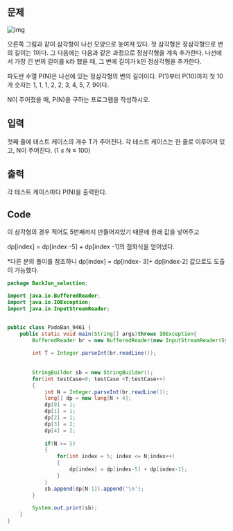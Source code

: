 ## 문제

![img](https://www.acmicpc.net/upload/images/pandovan.png)

오른쪽 그림과 같이 삼각형이 나선 모양으로 놓여져 있다. 첫 삼각형은 정삼각형으로 변의 길이는 1이다. 그 다음에는 다음과 같은 과정으로 정삼각형을 계속 추가한다. 나선에서 가장 긴 변의 길이를 k라 했을 때, 그 변에 길이가 k인 정삼각형을 추가한다.

파도반 수열 P(N)은 나선에 있는 정삼각형의 변의 길이이다. P(1)부터 P(10)까지 첫 10개 숫자는 1, 1, 1, 2, 2, 3, 4, 5, 7, 9이다.

N이 주어졌을 때, P(N)을 구하는 프로그램을 작성하시오.

## 입력

첫째 줄에 테스트 케이스의 개수 T가 주어진다. 각 테스트 케이스는 한 줄로 이루어져 있고, N이 주어진다. (1 ≤ N ≤ 100)

## 출력

각 테스트 케이스마다 P(N)을 출력한다.



## Code

이 삼각형의 경우 적어도 5번째까지 만들어져있기 때문에 원래 값을 넣어주고

dp[index] = dp[index -5] + dp[index -1]의 점화식을 얻어냈다.





*다른 분의 풀이를 참조하니 dp[index] = dp[index- 3]+ dp[index-2] 값으로도 도출이 가능했다.

```java
package BackJun_selection;

import java.io.BufferedReader;
import java.io.IOException;
import java.io.InputStreamReader;


public class PadoBan_9461 {
	public static void main(String[] args)throws IOException{
		BufferedReader br = new BufferedReader(new InputStreamReader(System.in));
		
		int T = Integer.parseInt(br.readLine());
		
		
		StringBuilder sb = new StringBuilder();
		for(int testCase=0; testCase <T;testCase++)
		{
			int N = Integer.parseInt(br.readLine());
			long[] dp = new long[N + 4];
			dp[0] = 1;
			dp[1] = 1;
			dp[2] = 1;
			dp[3] = 2;
			dp[4] = 2;
			
			if(N >= 5)
			{
				for(int index = 5; index <= N;index++)
				{
					dp[index] = dp[index-5] + dp[index-1];
				}
			}
			sb.append(dp[N-1]).append('\n');
		}
		
		System.out.print(sb);
	}
}

```

